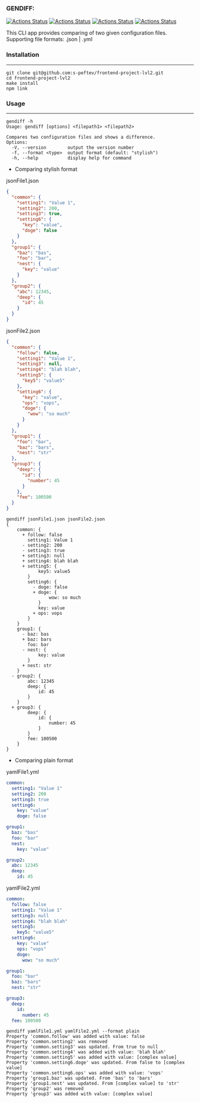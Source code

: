 ### GENDIFF:

[![Actions Status](https://github.com/s-peftev/frontend-project-lvl2/workflows/hexlet-check/badge.svg)](https://github.com/s-peftev/frontend-project-lvl2/actions) [![Actions Status](https://github.com/s-peftev/frontend-project-lvl2/workflows/Node-CI/badge.svg)](https://github.com/s-peftev/frontend-project-lvl2/actions) [![Actions Status](https://api.codeclimate.com/v1/badges/17bbc99ec163ab7261dc/maintainability)](https://codeclimate.com/github/s-peftev/frontend-project-lvl2/maintainability) [![Actions Status](https://api.codeclimate.com/v1/badges/17bbc99ec163ab7261dc/test_coverage)](https://codeclimate.com/github/s-peftev/frontend-project-lvl2/test_coverage")

This CLI app provides comparing of two given configuration files.
Supporting file formats: .json | .yml

### Installation

---

```console
git clone git@github.com:s-peftev/frontend-project-lvl2.git
cd frontend-project-lvl2
make install
npm link
```

### Usage

---

```console
gendiff -h
Usage: gendiff [options] <filepath1> <filepath2>

Compares two configuration files and shows a difference.
Options:
  -V, --version        output the version number
  -f, --format <type>  output format (default: "stylish")
  -h, --help           display help for command
```

- Comparing stylish format

jsonFile1.json

```json
{
  "common": {
    "setting1": "Value 1",
    "setting2": 200,
    "setting3": true,
    "setting6": {
      "key": "value",
      "doge": false
    }
  },
  "group1": {
    "baz": "bas",
    "foo": "bar",
    "nest": {
      "key": "value"
    }
  },
  "group2": {
    "abc": 12345,
    "deep": {
      "id": 45
    }
  }
}
```

jsonFile2.json

```json
{
  "common": {
    "follow": false,
    "setting1": "Value 1",
    "setting3": null,
    "setting4": "blah blah",
    "setting5": {
      "key5": "value5"
    },
    "setting6": {
      "key": "value",
      "ops": "vops",
      "doge": {
        "wow": "so much"
      }
    }
  },
  "group1": {
    "foo": "bar",
    "baz": "bars",
    "nest": "str"
  },
  "group3": {
    "deep": {
      "id": {
        "number": 45
      }
    },
    "fee": 100500
  }
}
```

```console
gendiff jsonFile1.json jsonFile2.json
{                            
    common: {                
      + follow: false        
        setting1: Value 1    
      - setting2: 200        
      - setting3: true       
      + setting3: null       
      + setting4: blah blah  
      + setting5: {          
            key5: value5     
        }                    
        setting6: {          
          - doge: false      
          + doge: {          
                wow: so much 
            }                
            key: value       
          + ops: vops        
        }                    
    }                        
    group1: {                
      - baz: bas             
      + baz: bars            
        foo: bar             
      - nest: {              
            key: value       
        }                    
      + nest: str            
    }                        
  - group2: {                
        abc: 12345           
        deep: {              
            id: 45           
        }                    
    }                        
  + group3: {                
        deep: {              
            id: {            
                number: 45   
            }                
        }                    
        fee: 100500          
    }                        
}                            
```

- Comparing plain format

yamlFile1.yml

```yaml
common:
  setting1: "Value 1"
  setting2: 200
  setting3: true
  setting6:
    key: "value"
    doge: false

group1:
  baz: "bas"
  foo: "bar"
  nest:
    key: "value"

group2:
  abc: 12345
  deep:
    id: 45
```

yamlFile2.yml

```yaml
common:
  follow: false
  setting1: "Value 1"
  setting3: null
  setting4: "blah blah"
  setting5:
    key5: "value5"
  setting6:
    key: "value"
    ops: "vops"
    doge:
      wow: "so much"

group1:
  foo: "bar"
  baz: "bars"
  nest: "str"

group3:
  deep:
    id:
      number: 45
  fee: 100500
```

```console
gendiff yamlFile1.yml yamlFile2.yml --format plain
Property 'common.follow' was added with value: false
Property 'common.setting2' was removed
Property 'common.setting3' was updated. From true to null
Property 'common.setting4' was added with value: 'blah blah'
Property 'common.setting5' was added with value: [complex value]
Property 'common.setting6.doge' was updated. From false to [complex value]
Property 'common.setting6.ops' was added with value: 'vops'
Property 'group1.baz' was updated. From 'bas' to 'bars'
Property 'group1.nest' was updated. From [complex value] to 'str'
Property 'group2' was removed
Property 'group3' was added with value: [complex value]
```
